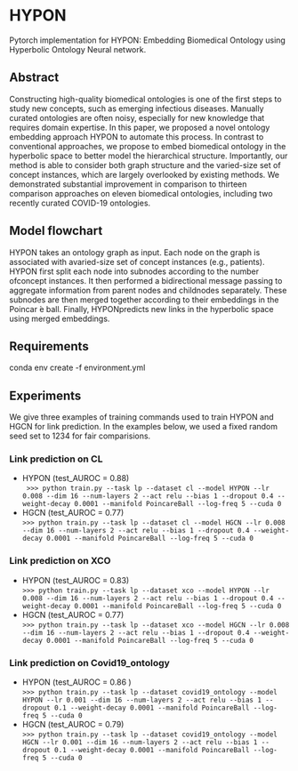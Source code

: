 # HYPON
Pytorch implementation for HYPON: Embedding Biomedical Ontology using Hyperbolic Ontology Neural network.

## Abstract
Constructing high-quality biomedical ontologies is one of the first  steps  to  study  new  concepts,  such  as  emerging  infectious diseases. Manually curated ontologies are often noisy, especially  for  new  knowledge  that  requires  domain  expertise. In this paper, we proposed a novel ontology embedding approach  HYPON  to  automate  this  process.  In  contrast  to conventional  approaches,  we  propose  to  embed  biomedical ontology in the hyperbolic space to better model the hierarchical structure. Importantly, our method is able to consider both  graph  structure  and  the  varied-size  set  of  concept  instances, which are largely overlooked by existing methods. We demonstrated substantial improvement in comparison to thirteen comparison approaches on eleven biomedical ontologies, including two recently curated COVID-19 ontologies.

## Model flowchart

HYPON takes an ontology graph as input. Each node on the graph is associated with avaried-size set of concept instances (e.g., patients). HYPON first split each node into subnodes according to the number ofconcept instances. It then performed a bidirectional message passing to aggregate information from parent nodes and childnodes separately. These subnodes are then merged together according to their embeddings in the Poincar ́e ball. Finally, HYPONpredicts new links in the hyperbolic space using merged embeddings.

## Requirements
conda env create -f environment.yml

## Experiments
We give three examples of training commands used to train HYPON and HGCN for link prediction. In the examples below, we used a fixed random seed set to 1234 for fair comparisions.  
### Link prediction on CL
* HYPON (test_AUROC = 0.88)  
``` >>> python train.py --task lp --dataset cl --model HYPON --lr 0.008 --dim 16 --num-layers 2 --act relu --bias 1 --dropout 0.4 --weight-decay 0.0001 --manifold PoincareBall --log-freq 5 --cuda 0```   
* HGCN (test_AUROC = 0.77)  
```>>> python train.py --task lp --dataset cl --model HGCN --lr 0.008 --dim 16 --num-layers 2 --act relu --bias 1 --dropout 0.4 --weight-decay 0.0001 --manifold PoincareBall --log-freq 5 --cuda 0```  
### Link prediction on XCO
* HYPON (test_AUROC = 0.83)  
```>>> python train.py --task lp --dataset xco --model HYPON --lr 0.008 --dim 16 --num-layers 2 --act relu --bias 1 --dropout 0.4 --weight-decay 0.0001 --manifold PoincareBall --log-freq 5 --cuda 0```  
* HGCN (test_AUROC = 0.77)  
```>>> python train.py --task lp --dataset xco --model HGCN --lr 0.008 --dim 16 --num-layers 2 --act relu --bias 1 --dropout 0.4 --weight-decay 0.0001 --manifold PoincareBall --log-freq 5 --cuda 0```  
### Link prediction on Covid19_ontology
* HYPON (test_AUROC = 0.86 )  
```>>> python train.py --task lp --dataset covid19_ontology --model HYPON --lr 0.001 --dim 16 --num-layers 2 --act relu --bias 1 --dropout 0.1 --weight-decay 0.0001 --manifold PoincareBall --log-freq 5 --cuda 0```   
* HGCN (test_AUROC = 0.79)  
```>>> python train.py --task lp --dataset covid19_ontology --model HGCN --lr 0.001 --dim 16 --num-layers 2 --act relu --bias 1 --dropout 0.1 --weight-decay 0.0001 --manifold PoincareBall --log-freq 5 --cuda 0```  
